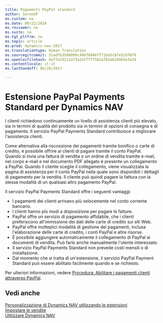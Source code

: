 ```yaml
---
title: Pagamenti PayPal standard
author: SorenGP
ms.custom: na
ms.date: 09/22/2016
ms.reviewer: na
ms.suite: na
ms.tgt_pltfrm: na
ms.topic: article
ms-prod: dynamics-nav-2017
ms.translationtype: Human Translation
ms.sourcegitcommit: 51adfb3588099c496f0946ff71da5c6fe518f070
ms.openlocfilehash: bef7a7d212a73a2afffff582af81eb2d463e3a34
ms.contentlocale: it-it
ms.lasthandoff: 06/26/2017

---
```


# <a name="the-paypal-payments-standard-extension-to-dynamics-nav"></a>Estensione PayPal Payments Standard per Dynamics NAV
I clienti richiedono continuamente un livello di assistenza clienti più elevato, sia in termini di qualità del prodotto sia in termini di opzioni di consegna e di pagamento. Il servizio PayPal Payments Standard contribuisce a migliorare l'assistenza clienti.

Come alternativa alla riscossione dei pagamenti tramite bonifico o carte di credito, è possibile offrire ai clienti di pagare tramite il conto PayPal. Quando si invia una fattura di vendita o un ordine di vendita tramite e-mail, nel corpo e-mail e nel documento PDF allegato è presente un collegamento a PayPal. Quando il cliente sceglie il collegamento, viene visualizzata la pagina di assistenza per il conto PayPal nella quale sono disponibili i dettagli di pagamento per la vendita. Il cliente può quindi pagare la fattura con la stessa modalità di un qualsiasi altro pagamento PayPal.

Il servizio PayPal Payments Standard offre i seguenti vantaggi:

- I pagamenti dei clienti arrivano più velocemente nel conto corrente bancario.
- I clienti hanno più modi a disposizione per pagare le fatture.
- PayPal offre un servizio di pagamento affidabile, che i clienti preferiscono all'immissione dei dati delle carte di credito sui siti Web.
- PayPal offre molteplici modalità di gestione dei pagamenti, inclusa l'elaborazione delle carte di credito, i conti PayPal e altre risorse.
- È possibile aggiungere automaticamente il collegamento di PayPal ai documenti di vendita. Può farlo anche manualmente l'utente interessato.
- Il servizio PayPal Payments Standard non prevede costi mensili o di installazione.
- Dal momento che si tratta di un'estensione, il servizio PayPal Payment Standard può essere abilitato facilmente quando e se richiesto.  

Per ulteriori informazioni, vedere [Procedura: Abilitare i pagamenti clienti attraverso PayPal](sales-how-enable-customer-payments-paypal.md).

## <a name="see-also"></a>Vedi anche  
[Personalizzazione di Dynamics NAV utilizzando le estensioni](ui-extensions.md)  
[Impostare le vendite](sales-setup-sales.md)  
[Utilizzare Dynamics NAV](ui-work-product.md)

